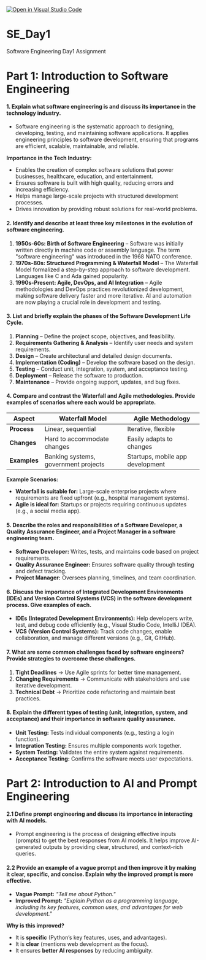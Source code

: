 [![Open in Visual Studio Code](https://classroom.github.com/assets/open-in-vscode-2e0aaae1b6195c2367325f4f02e2d04e9abb55f0b24a779b69b11b9e10269abc.svg)](https://classroom.github.com/online_ide?assignment_repo_id=18345054&assignment_repo_type=AssignmentRepo)
# SE_Day1
Software Engineering Day1 Assignment

# Part 1: Introduction to Software Engineering

#### **1. Explain what software engineering is and discuss its importance in the technology industry.**
- Software engineering is the systematic approach to designing, developing, testing, and maintaining software applications. It applies engineering principles to software development, ensuring that programs are efficient, scalable, maintainable, and reliable.  

 **Importance in the Tech Industry:**  
- Enables the creation of complex software solutions that power businesses, healthcare, education, and entertainment.  
- Ensures software is built with high quality, reducing errors and increasing efficiency.  
- Helps manage large-scale projects with structured development processes.  
- Drives innovation by providing robust solutions for real-world problems.  



#### **2. Identify and describe at least three key milestones in the evolution of software engineering.**

1. **1950s-60s: Birth of Software Engineering** – Software was initially written directly in machine code or assembly language. The term "software engineering" was introduced in the 1968 NATO conference.  
2. **1970s-80s: Structured Programming & Waterfall Model** – The Waterfall Model formalized a step-by-step approach to software development. Languages like C and Ada gained popularity.  
3. **1990s-Present: Agile, DevOps, and AI Integration** – Agile methodologies and DevOps practices revolutionized development, making software delivery faster and more iterative. AI and automation are now playing a crucial role in development and testing.  

#### **3. List and briefly explain the phases of the Software Development Life Cycle.**
1. **Planning** – Define the project scope, objectives, and feasibility.  
2. **Requirements Gathering & Analysis** – Identify user needs and system requirements.  
3. **Design** – Create architectural and detailed design documents.  
4. **Implementation (Coding)** – Develop the software based on the design.  
5. **Testing** – Conduct unit, integration, system, and acceptance testing.  
6. **Deployment** – Release the software to production.  
7. **Maintenance** – Provide ongoing support, updates, and bug fixes.  



#### **4. Compare and contrast the Waterfall and Agile methodologies. Provide examples of scenarios where each would be appropriate.**

| Aspect      | Waterfall Model | Agile Methodology |
|------------|----------------|-------------------|
| **Process** | Linear, sequential | Iterative, flexible |
| **Changes** | Hard to accommodate changes | Easily adapts to changes |
| **Examples** | Banking systems, government projects | Startups, mobile app development |

**Example Scenarios:**  
- **Waterfall is suitable for:** Large-scale enterprise projects where requirements are fixed upfront (e.g., hospital management systems).  
- **Agile is ideal for:** Startups or projects requiring continuous updates (e.g., a social media app).  


#### **5. Describe the roles and responsibilities of a Software Developer, a Quality Assurance Engineer, and a Project Manager in a software engineering team.**

- **Software Developer:** Writes, tests, and maintains code based on project requirements.  
- **Quality Assurance Engineer:** Ensures software quality through testing and defect tracking.  
- **Project Manager:** Oversees planning, timelines, and team coordination.  


#### **6. Discuss the importance of Integrated Development Environments (IDEs) and Version Control Systems (VCS) in the software development process. Give examples of each.**

- **IDEs (Integrated Development Environments):** Help developers write, test, and debug code efficiently (e.g., Visual Studio Code, IntelliJ IDEA).  
- **VCS (Version Control Systems):** Track code changes, enable collaboration, and manage different versions (e.g., Git, GitHub).  


#### **7. What are some common challenges faced by software engineers? Provide strategies to overcome these challenges.**

1. **Tight Deadlines** → Use Agile sprints for better time management.  
2. **Changing Requirements** → Communicate with stakeholders and use iterative development.  
3. **Technical Debt** → Prioritize code refactoring and maintain best practices. 

#### **8. Explain the different types of testing (unit, integration, system, and acceptance) and their importance in software quality assurance.**

- **Unit Testing:** Tests individual components (e.g., testing a login function).  
- **Integration Testing:** Ensures multiple components work together.  
- **System Testing:** Validates the entire system against requirements.  
- **Acceptance Testing:** Confirms the software meets user expectations.  



# Part 2: Introduction to AI and Prompt Engineering


#### 2.1 Define prompt engineering and discuss its importance in interacting with AI models.
- Prompt engineering is the process of designing effective inputs (prompts) to get the best responses from AI models. It helps improve AI-generated outputs by providing clear, structured, and context-rich queries.  



#### 2.2 Provide an example of a vague prompt and then improve it by making it clear, specific, and concise. Explain why the improved prompt is more effective.

- **Vague Prompt:** *"Tell me about Python."*  
- **Improved Prompt:** *"Explain Python as a programming language, including its key features, common uses, and advantages for web development."*  

**Why is this improved?**  
- It is **specific** (Python’s key features, uses, and advantages).  
- It is **clear** (mentions web development as the focus).  
- It ensures **better AI responses** by reducing ambiguity.  


